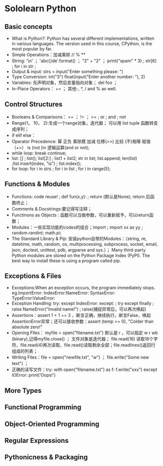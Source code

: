 # Sololearn Python

## Basic concepts

- What is Python?: Python has several different implementations, written in various languages. The version used in this course, CPython, is the most popular by far.
- Simple Operations：加减乘除 // % **   
- String: '\n' ；  'abc{}de'.format() ；  "2" + "2"  ；  print("spam" * 3) ; str[6]  ; for i in str ;
- Output & input:  strs = input("Enter something please: ")
- Type Conversion: int("3")  float(input("Enter another number: "), 2)
- Variables: 先声明对象，然后变量指向对象； del foo ； 
- In-Place Operators： += ； 其他-, *, / and % as well.

## Control Structures

- Booleans & Comparisons： == ； != ； >= ; or ; and ; not 
- Range(1， 10， 2):生成一个range对象，迭代器； 可以用 list tuple 函数转变成序列；
- if elif else：
- Operator Precedence: 幂  正负  乘除模  加减  位移(>>)  比较  (不)相等  赋值（+=） is  (not )in  逻辑运算(and or not);
- while loop:  break  continue;
- list: [] ;  list();  list[2:] ; list1 + list2; str in list; list.append; len(list) ;list.insert(index, "is") ; list.index();  
- for loop: for i in strs ; for i in list ; for i in range(5);

## Functions & Modules

- Functions: code reuse! ; def fun(x,y): ;  return (默认是None); return 后函数终止；
- Comments & Docstrings:要记得写注释；
- Functinons as Objects : 函数可以当做参数，可以重新赋予，可以return函数；
- Modules：一些实现功能的codes的组合；import ; import xx as yy ;  random.randint; math.pi; 
- The Standard Library & Pip: 安装python自带的Modules：（string, re, datetime, math, random, os, multiprocessing, subprocess, socket, email, json, doctest, unittest, pdb, argparse and sys.）； Many third-party Python modules are stored on the Python Package Index (PyPI). The best way to install these is using a program called pip. 

## Exceptions & Files

- Exceptions:When an exception occurs, the program immediately stops. eg.ImportError: IndexError:NameError: SyntaxError: TypeError:ValueError:
- Exception Handling: try: except IndexError: except: ; try except finally ; raise NameError("Invalid name!") ;  raise(捕捉异常后，可以再次唤起)
- Assertions：assert 1 + 1 == 3 ，断言正确，继续执行，断言False，唤起AssertionError异常；还可以接收参数：assert (temp >= 0), "Colder than absolute zero!"
- Opening FIles： myfile = open("filename.txt")  默认是 r ，可以指定 w r wb (binary),记得myfile.close() ；  文件对象是迭代器； file.read(16) 读取16个字符，file.read(4)再次读取，file.read()读取剩余全部；file.readlines()返回行组成的列表；
- Writing Files：file = open("newfile.txt", "w")  ； file.write("Some new text") ； 
- 正确的读写文件：try: with open("filename.txt") as f:  f.write("xxx")  except IOError:  print('Oops!')

## More Types

## Functional Programming

## Object-Oriented Programming

## Regular Expressions

## Pythonicness & Packaging